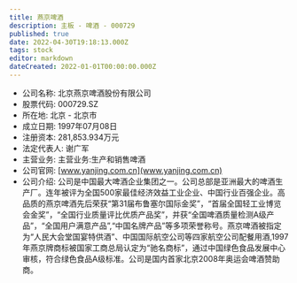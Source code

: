 ```yaml
---
title: 燕京啤酒
description: 主板 - 啤酒 - 000729
published: true
date: 2022-04-30T19:18:13.000Z
tags: stock
editor: markdown
dateCreated: 2022-01-01T00:00:00.000Z
---
```


- 公司名称: 北京燕京啤酒股份有限公司
- 股票代码: 000729.SZ
- 所在地: 北京 - 北京市
- 成立日期: 1997年07月08日
- 注册资本: 281,853.934万元
- 法定代表人: 谢广军
- 主营业务: 主营业务:生产和销售啤酒
- 公司官网: [www.yanjing.com.cn](www.yanjing.com.cn)
- 公司介绍: 公司是中国最大啤酒企业集团之一。公司总部是亚洲最大的啤酒生产厂。连年被评为全国500家最佳经济效益工业企业、中国行业百强企业。高品质的燕京啤酒先后荣获“第31届布鲁塞尔国际金奖”，“首届全国轻工业博览会金奖”，“全国行业质量评比优质产品奖”，并获“全国啤酒质量检测A级产品”，“全国用户满意产品”,“中国名牌产品”等多项荣誉称号。燕京啤酒被指定为“人民大会堂国宴特供酒”、中国国际航空公司等四家航空公司配餐用酒,1997年燕京牌商标被国家工商总局认定为“驰名商标”，通过中国绿色食品发展中心审核，符合绿色食品A级标准。公司是国内首家北京2008年奥运会啤酒赞助商。


